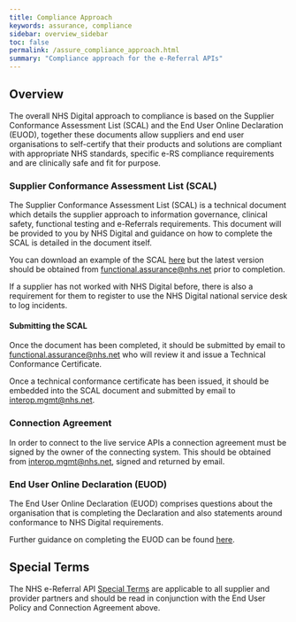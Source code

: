 ```yaml
---
title: Compliance Approach
keywords: assurance, compliance
sidebar: overview_sidebar
toc: false
permalink: /assure_compliance_approach.html
summary: "Compliance approach for the e-Referral APIs"
---
```


## Overview

The overall NHS Digital approach to compliance is based on the Supplier Conformance Assessment List (SCAL) and the End User Online Declaration (EUOD), together these documents allow suppliers and end user organisations to self-certify that their products and solutions are compliant with appropriate NHS standards, specific e-RS compliance requirements and are clinically safe and fit for purpose.

### Supplier Conformance Assessment List (SCAL)  

The Supplier Conformance Assessment List (SCAL) is a technical document which details the supplier approach to information governance, clinical safety, functional testing and e-Referrals requirements. This document will be provided to you by NHS Digital and guidance on how to complete the SCAL is detailed in the document itself.

You can download an example of the SCAL [here](downloads/agreements/SCAL_vsn2.0.xlsx) but the latest version should be obtained from [functional.assurance@nhs.net](mailto:functional.assurance@nhs.net) prior to completion.

If a supplier has not worked with NHS Digital before, there is also a requirement for them to register to use the NHS Digital national service desk to log incidents.

#### Submitting the SCAL
Once the document has been completed, it should be submitted by email to [functional.assurance@nhs.net](mailto:functional.assurance@nhs.net) who will review it and issue a Technical Conformance Certificate.

Once a technical conformance certificate has been issued, it should be embedded into the SCAL document and submitted by email to [interop.mgmt@nhs.net](mailto:interop.mgmt@nhs.net).  

### Connection Agreement
In order to connect to the live service APIs a connection agreement must be signed by the owner of the connecting system. This should be obtained from [interop.mgmt@nhs.net](mailto:interop.mgmt@nhs.net), signed and returned by email.  

### End User Online Declaration (EUOD)
The End User Online Declaration (EUOD) comprises questions about the organisation that is completing the Declaration and also statements around conformance to NHS Digital requirements.

Further guidance on completing the EUOD can be found [here](https://nhs-digital.citizenspace.com/onboarding/d72f6cc8/).

## Special Terms

The NHS e-Referral API [Special Terms](assure_special_terms.html) are applicable to all supplier and provider partners and should be read in conjunction with the End User Policy and Connection Agreement above.  
